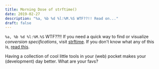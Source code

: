 ```yaml
---
title: Morning Dose of strftime()
date: 2019-02-27
description: "%a, %b %d %l:%M.%S WTF??!! Read on..."
draft: false
---
```


`%a, %b %d %l:%M.%S` WTF??!! If you need a quick way to find or visualize _conversion specifications_, visit
 [strftime][strftime]. If you don't know what any of this is, [read this][hope].


 Having a collection of cool little tools in your (web) pocket makes your (development) day better. What are your favs?


[strftime]: http://strftime.net/ "strftime visualization"
[hope]: https://www.computerhope.com/unix/strftime.htm "Hope"
